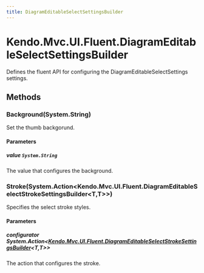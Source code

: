```yaml
---
title: DiagramEditableSelectSettingsBuilder
---
```


# Kendo.Mvc.UI.Fluent.DiagramEditableSelectSettingsBuilder
Defines the fluent API for configuring the DiagramEditableSelectSettings settings.




## Methods


### Background(System.String)
Set the thumb backgorund.


#### Parameters

##### value `System.String`
The value that configures the background.





### Stroke(System.Action\<Kendo.Mvc.UI.Fluent.DiagramEditableSelectStrokeSettingsBuilder\<T,T\>\>)
Specifies the select stroke styles.


#### Parameters

##### configurator System.Action<[Kendo.Mvc.UI.Fluent.DiagramEditableSelectStrokeSettingsBuilder](/api/aspnet-mvc/Kendo.Mvc.UI.Fluent/DiagramEditableSelectStrokeSettingsBuilder)<T,T>>
The action that configures the stroke.






